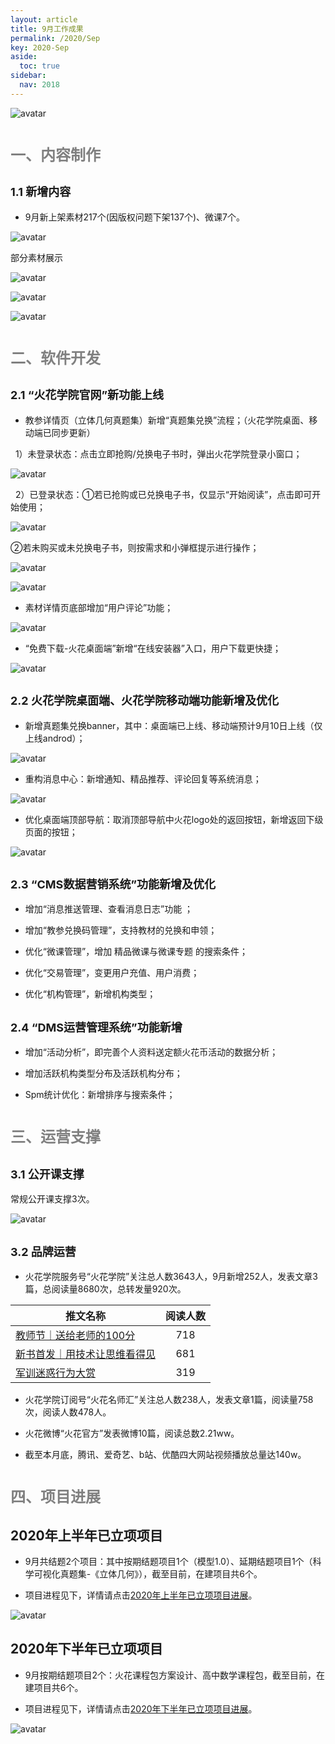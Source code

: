```yaml
---
layout: article
title: 9月工作成果
permalink: /2020/Sep
key: 2020-Sep
aside:
  toc: true
sidebar:
  nav: 2018
---
```



<bro/><bro/>

![avatar](images/20200900.png)

# <font size="5" color="gray">一、内容制作</font>

## <font size="4" >1.1 新增内容</font>

- 9月新上架素材217个(因版权问题下架137个)、微课7个。

![avatar](images/20200901.png)

部分素材展示

![avatar](images/20200902.png)

![avatar](images/20200903.png)

![avatar](images/20200904.png)

# <font size="5" color="gray">二、软件开发</font>

## <font size="4" >2.1 “火花学院官网”新功能上线</font>

- 教参详情页（立体几何真题集）新增“真题集兑换”流程；（火花学院桌面、移动端已同步更新）

&nbsp; 1）未登录状态：点击立即抢购/兑换电子书时，弹出火花学院登录小窗口；

![avatar](images/20200905.png)

&nbsp; 2）已登录状态：①若已抢购或已兑换电子书，仅显示“开始阅读”，点击即可开始使用； 

![avatar](images/20200906.png)

②若未购买或未兑换电子书，则按需求和小弹框提示进行操作；

![avatar](images/20200907.png)

![avatar](images/20200908.png)

- 素材详情页底部增加“用户评论”功能；

![avatar](images/20200909.png)

- “免费下载-火花桌面端”新增“在线安装器”入口，用户下载更快捷；

![avatar](images/20200910.png)

## <font size="4" >2.2 火花学院桌面端、火花学院移动端功能新增及优化</font>

- 新增真题集兑换banner，其中：桌面端已上线、移动端预计9月10日上线（仅上线androd）；

![avatar](images/20200911.png)

- 重构消息中心：新增通知、精品推荐、评论回复等系统消息；

![avatar](images/20200912.png)

- 优化桌面端顶部导航：取消顶部导航中火花logo处的返回按钮，新增返回下级页面的按钮；

![avatar](images/20200913.png)

## <font size="4" >2.3 “CMS数据营销系统”功能新增及优化</font>

- 增加“消息推送管理、查看消息日志”功能 ；

- 增加“教参兑换码管理”，支持教材的兑换和申领；

- 优化“微课管理”，增加 精品微课与微课专题 的搜索条件；

- 优化“交易管理”，变更用户充值、用户消费；

- 优化“机构管理”，新增机构类型；

## <font size="4" >2.4 “DMS运营管理系统”功能新增</font>

- 增加“活动分析”，即完善个人资料送定额火花币活动的数据分析；

- 增加活跃机构类型分布及活跃机构分布；

- Spm统计优化：新增排序与搜索条件；

# <font size="5" color="gray">三、运营支撑</font>

## <font size="4" >3.1 公开课支撑</font>

常规公开课支撑3次。

![avatar](images/20200914.png)

## <font size="4" >3.2 品牌运营</font>

- 火花学院服务号“火花学院”关注总人数3643人，9月新增252人，发表文章3篇，总阅读量8680次，总转发量920次。

| 推文名称 |  阅读人数  | 
|-------------|:------:|
[教师节｜送给老师的100分](https://mp.weixin.qq.com/s/8BpyMxnKZc_6OQxzBq02rg)|	718|
[新书首发｜用技术让思维看得见](https://mp.weixin.qq.com/s/MwXJEAfyE2Sje9NROEIEmA)|	681|
[军训迷惑行为大赏](https://mp.weixin.qq.com/s/_BVoK0TzDX4SgsJLW5FZgQ)|	319|

- 火花学院订阅号“火花名师汇”关注总人数238人，发表文章1篇，阅读量758次，阅读人数478人。

- 火花微博“火花官方”发表微博10篇，阅读总数2.21ww。

- 截至本月底，腾讯、爱奇艺、b站、优酷四大网站视频播放总量达140w。

# <font size="5" color="gray">四、项目进展</font>

## 2020年上半年已立项项目

- 9月共结题2个项目：其中按期结题项目1个（模型1.0）、延期结题项目1个（科学可视化真题集-《立体几何》），截至目前，在建项目共6个。

- 项目进程见下，详情请点击[2020年上半年已立项项目进展](https://github.com/Xiyue-team/doc_monthlyreport/blob/master/project/2020/Sep.md)。
 
![avatar](images/20200915.png)

## 2020年下半年已立项项目

- 9月按期结题项目2个：火花课程包方案设计、高中数学课程包，截至目前，在建项目共6个。

- 项目进程见下，详情请点击[2020年下半年已立项项目进展](https://github.com/Xiyue-team/doc_monthlyreport/blob/master/project/2020/Sep.md)。
 
![avatar](images/20200916.png)

